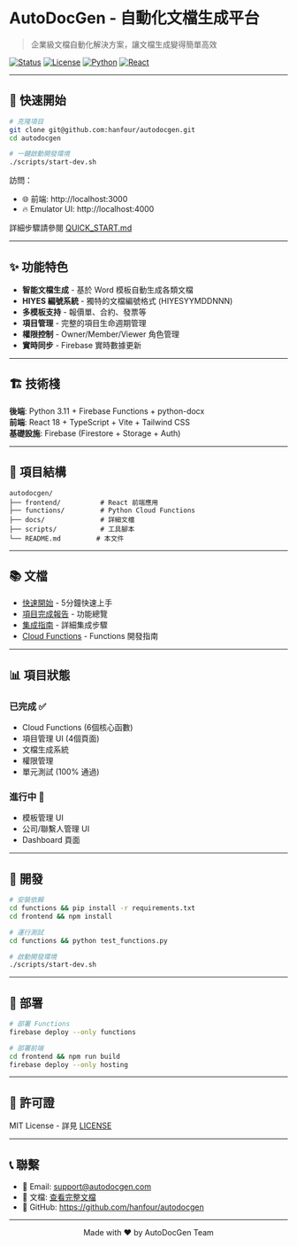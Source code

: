 # AutoDocGen - 自動化文檔生成平台

> 企業級文檔自動化解決方案，讓文檔生成變得簡單高效

[![Status](https://img.shields.io/badge/status-active-success.svg)]()
[![License](https://img.shields.io/badge/license-MIT-blue.svg)](LICENSE)
[![Python](https://img.shields.io/badge/python-3.11-blue.svg)](https://www.python.org/)
[![React](https://img.shields.io/badge/react-18.2-61dafb.svg)](https://reactjs.org/)

---

## 🚀 快速開始

```bash
# 克隆項目
git clone git@github.com:hanfour/autodocgen.git
cd autodocgen

# 一鍵啟動開發環境
./scripts/start-dev.sh
```

訪問：
- 🌐 前端: http://localhost:3000
- 🔥 Emulator UI: http://localhost:4000

詳細步驟請參閱 [QUICK_START.md](QUICK_START.md)

---

## ✨ 功能特色

- **智能文檔生成** - 基於 Word 模板自動生成各類文檔
- **HIYES 編號系統** - 獨特的文檔編號格式 (HIYESYYMDDNNN)
- **多模板支持** - 報價單、合約、發票等
- **項目管理** - 完整的項目生命週期管理
- **權限控制** - Owner/Member/Viewer 角色管理
- **實時同步** - Firebase 實時數據更新

---

## 🏗️ 技術棧

**後端**: Python 3.11 + Firebase Functions + python-docx  
**前端**: React 18 + TypeScript + Vite + Tailwind CSS  
**基礎設施**: Firebase (Firestore + Storage + Auth)

---

## 📁 項目結構

```
autodocgen/
├── frontend/          # React 前端應用
├── functions/         # Python Cloud Functions
├── docs/              # 詳細文檔
├── scripts/           # 工具腳本
└── README.md         # 本文件
```

---

## 📚 文檔

- [快速開始](QUICK_START.md) - 5分鐘快速上手
- [項目完成報告](PROJECT_COMPLETE.md) - 功能總覽
- [集成指南](docs/INTEGRATION_GUIDE.md) - 詳細集成步驟
- [Cloud Functions](docs/CLOUD_FUNCTIONS_SETUP.md) - Functions 開發指南

---

## 📊 項目狀態

### 已完成 ✅
- Cloud Functions (6個核心函數)
- 項目管理 UI (4個頁面)
- 文檔生成系統
- 權限管理
- 單元測試 (100% 通過)

### 進行中 🚧
- 模板管理 UI
- 公司/聯繫人管理 UI
- Dashboard 頁面

---

## 🔧 開發

```bash
# 安裝依賴
cd functions && pip install -r requirements.txt
cd frontend && npm install

# 運行測試
cd functions && python test_functions.py

# 啟動開發環境
./scripts/start-dev.sh
```

---

## 🚢 部署

```bash
# 部署 Functions
firebase deploy --only functions

# 部署前端
cd frontend && npm run build
firebase deploy --only hosting
```

---

## 📄 許可證

MIT License - 詳見 [LICENSE](LICENSE)

---

## 📞 聯繫

- 📧 Email: support@autodocgen.com
- 📖 文檔: [查看完整文檔](docs/)
- 🐙 GitHub: https://github.com/hanfour/autodocgen

---

<p align="center">Made with ❤️ by AutoDocGen Team</p>
